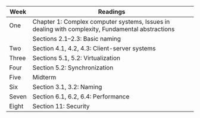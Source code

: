 |Week | Readings | 
|----------|----------|
|One | Chapter 1: Complex computer systems, Issues in dealing with complexity, Fundamental abstractions
|| Sections 2.1–2.3: Basic naming|
|Two | Section 4.1, 4.2, 4.3: Client-server systems|
|Three | Sections 5.1, 5.2: Virtualization |
|Four | Section 5.2: Synchronization|
|Five | Midterm |
|Six | Section 3.1, 3.2: Naming |
|Seven | Section 6.1, 6.2, 6.4: Performance|
|Eight | Section 11: Security |
